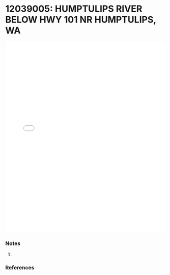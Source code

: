 # 12039005: HUMPTULIPS RIVER BELOW HWY 101 NR HUMPTULIPS, WA

<iframe src="/_static/stations/12039005_fdc.html" width="100%" height="600" frameborder="0"></iframe>

### Notes
1. 

### References

